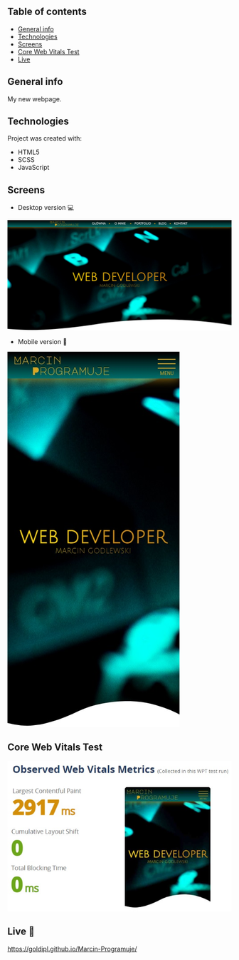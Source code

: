 ## Table of contents
* [General info](#general-info)
* [Technologies](#technologies)
* [Screens](#screens)
* [Core Web Vitals Test](#core-web-vitals-test)
* [Live](#live-star2)

## General info
My new webpage.

## Technologies
Project was created with:
* HTML5
* SCSS
* JavaScript

## Screens
* Desktop version :computer:     

![Screenshot](Screen01.jpg) 

* Mobile version :iphone:     

![Screenshot](Screen02.jpg) 

## Core Web Vitals Test   

![Screenshot](Screen03.jpg) 

## Live :star2:
https://goldipl.github.io/Marcin-Programuje/